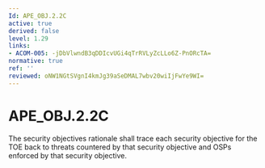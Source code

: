 ```yaml
---
Id: APE_OBJ.2.2C
active: true
derived: false
level: 1.29
links:
- ACOM-005: -jDbVlwndB3qDDIcvUGi4qTrRVLyZcLLo6Z-PnORcTA=
normative: true
ref: ''
reviewed: oNW1NGtSVgnI4kmJg39aSeDMAL7wbv20wiIjFwYe9WI=
---
```


# APE_OBJ.2.2C

The security objectives rationale shall trace each security objective for the TOE back to threats countered by that security objective and OSPs enforced by that security objective.